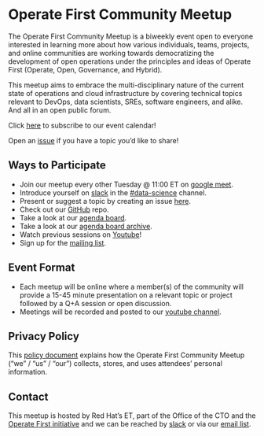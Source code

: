 # Operate First Community Meetup

The Operate First Community Meetup is a biweekly event open to everyone interested in learning more about how various individuals, teams, projects, and online communities are working towards democratizing the development of open operations under the principles and ideas of Operate First (Operate, Open, Governance, and Hybrid).

This meetup aims to embrace the multi-disciplinary nature of the current state of operations and cloud infrastructure by covering technical topics relevant to DevOps, data scientists, SREs, software engineers, and alike. And all in an open public forum.

Click [here](https://op1.st/meetup-calendar) to subscribe to our event calendar!

Open an [issue](https://github.com/operate-first/operate-first-data-science-community/issues/new?assignees=&labels=&template=topic_submission.md) if you have a topic you’d like to share!

## Ways to Participate

* Join our meetup every other Tuesday @ 11:00 ET on [google meet](https://op1.st/meetup-gmeet).
* Introduce yourself on [slack](https://op1.st/slack) in the
[#data-science](https://operatefirst.slack.com/archives/C02KY881CJE) channel.
* Present or suggest a topic by creating an issue [here](https://github.com/operate-first/operate-first-data-science-community/issues/new?assignees=&labels=&template=topic_submission.md).
* Check out our [GitHub](https://github.com/aicoe-aiops/cloud-first-data-science-community) repo.
* Take a look at our [agenda board](https://github.com/orgs/operate-first/projects/60).
* Take a look at our [agenda board archive](https://github.com/orgs/aicoe-aiops/projects/28).
* Watch previous sessions on [Youtube](https://op1.st/meetup-recordings)!
* Sign up for the [mailing list](https://op1.st/mailinglist).

## Event Format

* Each meetup will be online where a member(s) of the community will provide a 15-45 minute presentation on a relevant topic or project followed by a Q+A session or open discussion.
* Meetings will be recorded and posted to our [youtube channel](https://op1.st/meetup-recordings).

## Privacy Policy

This [policy document](privacy-policy.md) explains how the Operate First Community Meetup (“we” / “us” / “our”) collects, stores, and uses attendees’ personal information.

## Contact

This meetup is hosted by Red Hat’s ET, part of the Office of the CTO and the [Operate First initiative](https://www.operate-first.cloud/) and we can be reached by [slack](https://op1.st/slack) or via our [email list](https://op1.st/mailinglist).
